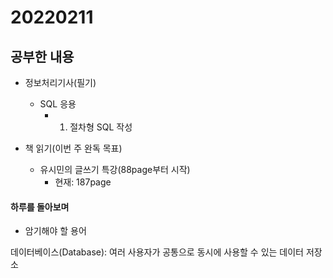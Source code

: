 # 20220211

## 공부한 내용
+ 정보처리기사(필기)
    * SQL 응용
      + 1. 절차형 SQL 작성

+ 책 읽기(이번 주 완독 목표)
  - 유시민의 글쓰기 특강(88page부터 시작)
    * 현재: 187page

#### 하루를 돌아보며
* 암기해야 할 용어

데이터베이스(Database): 여러 사용자가 공통으로 동시에 사용할 수 있는 데이터 저장소
